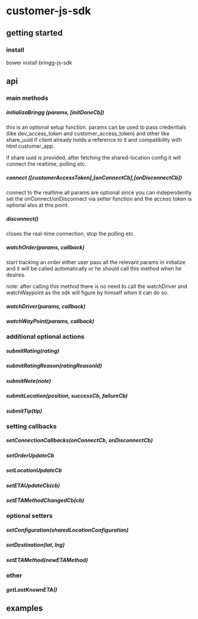 # customer-js-sdk


## getting started

### install
bower install bringg-js-sdk


## api

### main methods

##### initializaBringg (params, [initDoneCb])
this is an optional setup function. params can be used to pass credentials (like dev_access_token and customer_access_token) and other like share_uuid if client already holds a reference to it and compatibility with html customer_app.

if share uuid is provided, after fetching the shared-location config it will connect the realtime, polling etc.


##### connect ([customerAccessToken],[onConnectCb],[onDisconnectCb])
connect to the realtime
all params are optional since you can independently set the onConnect/onDisconnect via setter function and the access token is optional also at this point.


##### disconnect()
closes the real-time connection, stop the polling etc.


##### watchOrder(params, callback)
start tracking an order
either user pass all the relevant params in initialize and it will be called automatically or he should call this method when he desires.

note: after calling this method there is no need to call the watchDriver and watchWaypoint as the sdk will figure by himself when it can do so.


##### watchDriver(params, callback)

##### watchWayPoint(params, callback)


### additional optional actions

##### submitRating(rating)

##### submitRatingReason(ratingReasonId)

##### submitNote(note)

##### submitLocation(position, successCb, failureCb)

##### submitTip(tip)


### setting callbacks

##### setConnectionCallbacks(onConnectCb, onDisconnectCb)

##### setOrderUpdateCb

##### setLocationUpdateCb

##### setETAUpdateCb(cb)

##### setETAMethodChangedCb(cb)


### optional setters

##### setConfiguration(sharedLocationConfiguration)
##### setDestination(lat, lng)
##### setETAMethod(newETAMethod)


### other

##### getLastKnownETA()


## examples
